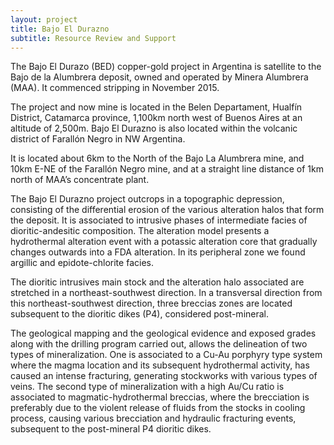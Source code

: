 ```yaml
---
layout: project
title: Bajo El Durazno
subtitle: Resource Review and Support
---
```


The Bajo El Durazo (BED) copper-gold project in Argentina is satellite
to the Bajo de la Alumbrera deposit, owned and operated by Minera
Alumbrera (MAA). It commenced stripping in November 2015.

The project and now mine is located in the Belen Departament, Hualfín
District, Catamarca province, 1,100km north west of Buenos Aires at an
altitude of 2,500m. Bajo El Durazno is also located within the volcanic
district of Farallón Negro in NW Argentina.

It is located about 6km to the North of the Bajo La Alumbrera mine, and
10km E-NE of the Farallón Negro mine, and at a straight line distance of
1km north of MAA’s concentrate plant.

The Bajo El Durazno project outcrops in a topographic depression,
consisting of the differential erosion of the various alteration halos
that form the deposit. It is associated to intrusive phases of
intermediate facies of dioritic-andesitic composition. The alteration
model presents a hydrothermal alteration event with a potassic
alteration core that gradually changes outwards into a FDA alteration.
In its peripheral zone we found argillic and epidote-chlorite facies.

The dioritic intrusives main stock and the alteration halo associated
are stretched in a northeast-southwest direction. In a transversal
direction from this northeast-southwest direction, three breccias zones
are located subsequent to the dioritic dikes (P4), considered
post-mineral.

The geological mapping and the geological evidence and exposed grades
along with the drilling program carried out, allows the delineation of
two types of mineralization. One is associated to a Cu-Au porphyry type
system where the magma location and its subsequent hydrothermal
activity, has caused an intense fracturing, generating stockworks with
various types of veins. The second type of mineralization with a high
Au/Cu ratio is associated to magmatic-hydrothermal breccias, where the
brecciation is preferably due to the violent release of fluids from the
stocks in cooling process, causing various brecciation and hydraulic
fracturing events, subsequent to the post-mineral P4 dioritic dikes.
